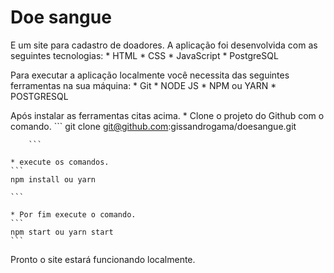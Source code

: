 # Doe sangue
E um site para cadastro de doadores.
A aplicação foi desenvolvida com as seguintes tecnologias:
    * HTML
    * CSS
    * JavaScript
    * PostgreSQL

Para executar a aplicação localmente você necessita das seguintes ferramentas na sua máquina:
    * Git
    * NODE JS
    * NPM ou YARN
    * POSTGRESQL

Após instalar as ferramentas citas acima.
    * Clone o projeto do Github com o comando.
        ```
        git clone git@github.com:gissandrogama/doesangue.git

        ```

    * execute os comandos.
    ```
    npm install ou yarn

    ```

    * Por fim execute o comando.
    ```
    npm start ou yarn start
    ```

Pronto o site estará funcionando localmente.



    



